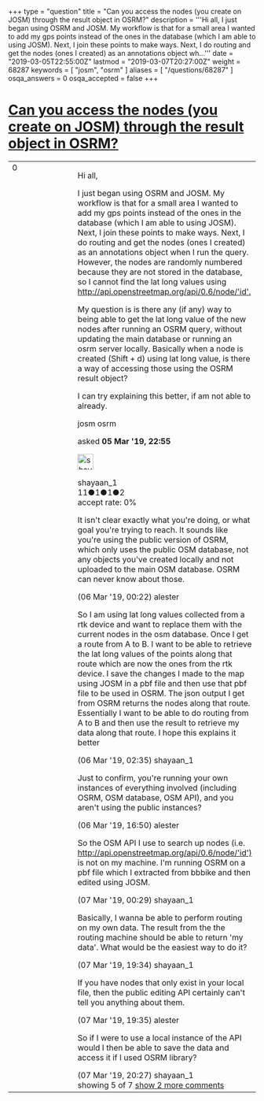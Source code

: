 +++
type = "question"
title = "Can you access the nodes (you create on JOSM) through the result object in OSRM?"
description = '''Hi all,  I just began using OSRM and JOSM. My workflow is that for a small area I wanted to add my gps points instead of the ones in the database (which I am able to using JOSM). Next, I join these points to make ways. Next, I do routing and get the nodes (ones I created) as an annotations object wh...'''
date = "2019-03-05T22:55:00Z"
lastmod = "2019-03-07T20:27:00Z"
weight = 68287
keywords = [ "josm", "osrm" ]
aliases = [ "/questions/68287" ]
osqa_answers = 0
osqa_accepted = false
+++

<div class="headNormal">

# [Can you access the nodes (you create on JOSM) through the result object in OSRM?](/questions/68287/can-you-access-the-nodes-you-create-on-josm-through-the-result-object-in-osrm)

</div>

<div id="main-body">

<div id="askform">

<table id="question-table" style="width:100%;">
<colgroup>
<col style="width: 50%" />
<col style="width: 50%" />
</colgroup>
<tbody>
<tr>
<td style="width: 30px; vertical-align: top"><div class="vote-buttons">
<span id="post-68287-upvote" class="ajax-command post-vote up" rel="nofollow" title="I like this post (click again to cancel)"> </span>
<div id="post-68287-score" class="post-score" title="current number of votes">
0
</div>
<span id="post-68287-downvote" class="ajax-command post-vote down" rel="nofollow" title="I dont like this post (click again to cancel)"> </span> <span id="favorite-mark" class="ajax-command favorite-mark" rel="nofollow" title="mark/unmark this question as favorite (click again to cancel)"> </span>
<div id="favorite-count" class="favorite-count">
&#10;</div>
</div></td>
<td><div id="item-right">
<div class="question-body">
<p>Hi all,</p>
<p>I just began using OSRM and JOSM. My workflow is that for a small area I wanted to add my gps points instead of the ones in the database (which I am able to using JOSM). Next, I join these points to make ways. Next, I do routing and get the nodes (ones I created) as an annotations object when I run the query. However, the nodes are randomly numbered because they are not stored in the database, so I cannot find the lat long values using <a href="http://api.openstreetmap.org/api/0.6/node/&#39;id&#39;.">http://api.openstreetmap.org/api/0.6/node/'id'.</a></p>
<p>My question is is there any (if any) way to being able to get the lat long value of the new nodes after running an OSRM query, without updating the main database or running an osrm server locally. Basically when a node is created (Shift + d) using lat long value, is there a way of accessing those using the OSRM result object?</p>
<p>I can try explaining this better, if am not able to already.</p>
</div>
<div id="question-tags" class="tags-container tags">
<span class="post-tag tag-link-josm" rel="tag" title="see questions tagged &#39;josm&#39;">josm</span> <span class="post-tag tag-link-osrm" rel="tag" title="see questions tagged &#39;osrm&#39;">osrm</span>
</div>
<div id="question-controls" class="post-controls">
&#10;</div>
<div class="post-update-info-container">
<div class="post-update-info post-update-info-user">
<p>asked <strong>05 Mar '19, 22:55</strong></p>
<img src="https://secure.gravatar.com/avatar/6b0f20fa88ab1aa7ca6117c8e37a8470?s=32&amp;d=identicon&amp;r=g" class="gravatar" width="32" height="32" alt="shayaan_1&#39;s gravatar image" />
<p><span>shayaan_1</span><br />
<span class="score" title="11 reputation points">11</span><span title="1 badges"><span class="badge1">●</span><span class="badgecount">1</span></span><span title="1 badges"><span class="silver">●</span><span class="badgecount">1</span></span><span title="2 badges"><span class="bronze">●</span><span class="badgecount">2</span></span><br />
<span class="accept_rate" title="Rate of the user&#39;s accepted answers">accept rate:</span> <span title="shayaan_1 has no accepted answers">0%</span></p>
</div>
</div>
<div id="comments-container-68287" class="comments-container">
<span id="68288"></span>
<div id="comment-68288" class="comment">
<div id="post-68288-score" class="comment-score">
&#10;</div>
<div class="comment-text">
<p>It isn't clear exactly what you're doing, or what goal you're trying to reach. It sounds like you're using the public version of OSRM, which only uses the public OSM database, not any objects you've created locally and not uploaded to the main OSM database. OSRM can never know about those.</p>
</div>
<div id="comment-68288-info" class="comment-info">
<span class="comment-age">(06 Mar '19, 00:22)</span> <span class="comment-user userinfo">alester</span>
</div>
</div>
<span id="68289"></span>
<div id="comment-68289" class="comment">
<div id="post-68289-score" class="comment-score">
&#10;</div>
<div class="comment-text">
<p>So I am using lat long values collected from a rtk device and want to replace them with the current nodes in the osm database. Once I get a route from A to B. I want to be able to retrieve the lat long values of the points along that route which are now the ones from the rtk device. I save the changes I made to the map using JOSM in a pbf file and then use that pbf file to be used in OSRM. The json output I get from OSRM returns the nodes along that route. Essentially I want to be able to do routing from A to B and then use the result to retrieve my data along that route. I hope this explains it better</p>
</div>
<div id="comment-68289-info" class="comment-info">
<span class="comment-age">(06 Mar '19, 02:35)</span> <span class="comment-user userinfo">shayaan_1</span>
</div>
</div>
<span id="68301"></span>
<div id="comment-68301" class="comment">
<div id="post-68301-score" class="comment-score">
&#10;</div>
<div class="comment-text">
<p>Just to confirm, you're running your own instances of everything involved (including OSRM, OSM database, OSM API), and you aren't using the public instances?</p>
</div>
<div id="comment-68301-info" class="comment-info">
<span class="comment-age">(06 Mar '19, 16:50)</span> <span class="comment-user userinfo">alester</span>
</div>
</div>
<span id="68311"></span>
<div id="comment-68311" class="comment">
<div id="post-68311-score" class="comment-score">
&#10;</div>
<div class="comment-text">
<p>So the OSM API I use to search up nodes (i.e. <a href="http://api.openstreetmap.org/api/0.6/node/&#39;id&#39;)">http://api.openstreetmap.org/api/0.6/node/'id')</a> is not on my machine. I'm running OSRM on a pbf file which I extracted from bbbike and then edited using JOSM.</p>
</div>
<div id="comment-68311-info" class="comment-info">
<span class="comment-age">(07 Mar '19, 00:29)</span> <span class="comment-user userinfo">shayaan_1</span>
</div>
</div>
<span id="68325"></span>
<div id="comment-68325" class="comment">
<div id="post-68325-score" class="comment-score">
&#10;</div>
<div class="comment-text">
<p>Basically, I wanna be able to perform routing on my own data. The result from the the routing machine should be able to return 'my data'. What would be the easiest way to do it?</p>
</div>
<div id="comment-68325-info" class="comment-info">
<span class="comment-age">(07 Mar '19, 19:34)</span> <span class="comment-user userinfo">shayaan_1</span>
</div>
</div>
<span id="68326"></span>
<div id="comment-68326" class="comment not_top_scorer">
<div id="post-68326-score" class="comment-score">
&#10;</div>
<div class="comment-text">
<p>If you have nodes that only exist in your local file, then the public editing API certainly can't tell you anything about them.</p>
</div>
<div id="comment-68326-info" class="comment-info">
<span class="comment-age">(07 Mar '19, 19:35)</span> <span class="comment-user userinfo">alester</span>
</div>
</div>
<span id="68327"></span>
<div id="comment-68327" class="comment not_top_scorer">
<div id="post-68327-score" class="comment-score">
&#10;</div>
<div class="comment-text">
<p>So if I were to use a local instance of the API would I then be able to save the data and access it if I used OSRM library?</p>
</div>
<div id="comment-68327-info" class="comment-info">
<span class="comment-age">(07 Mar '19, 20:27)</span> <span class="comment-user userinfo">shayaan_1</span>
</div>
</div>
</div>
<div id="comment-tools-68287" class="comment-tools">
<span class="comments-showing"> showing 5 of 7 </span> <a href="#" class="show-all-comments-link">show 2 more comments</a>
</div>
<div class="clear">
&#10;</div>
<div id="comment-68287-form-container" class="comment-form-container">
&#10;</div>
<div class="clear">
&#10;</div>
</div></td>
</tr>
</tbody>
</table>

</div>

</div>

